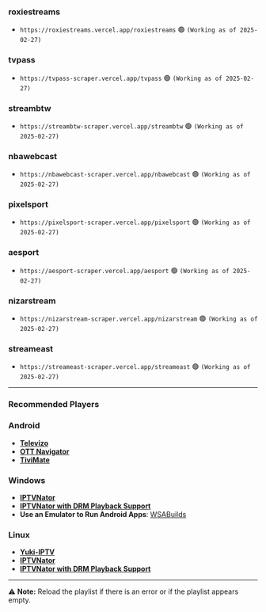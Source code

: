 ### roxiestreams
- ```https://roxiestreams.vercel.app/roxiestreams``` 🟢 ```(Working as of 2025-02-27)```
### tvpass
- ```https://tvpass-scraper.vercel.app/tvpass``` 🟢 ```(Working as of 2025-02-27)```
### streambtw
- ```https://streambtw-scraper.vercel.app/streambtw``` 🟢 ```(Working as of 2025-02-27)```
### nbawebcast
- ```https://nbawebcast-scraper.vercel.app/nbawebcast``` 🟢 ```(Working as of 2025-02-27)```
### pixelsport
- ```https://pixelsport-scraper.vercel.app/pixelsport``` 🟢 ```(Working as of 2025-02-27)```
### aesport
- ```https://aesport-scraper.vercel.app/aesport``` 🟢 ```(Working as of 2025-02-27)```
### nizarstream
- ```https://nizarstream-scraper.vercel.app/nizarstream``` 🟢 ```(Working as of 2025-02-27)```
### streameast
- ```https://streameast-scraper.vercel.app/streameast``` 🟢 ```(Working as of 2025-02-27)```
---

### Recommended Players
### Android
- **[Televizo](https://play.google.com/store/apps/details?id=com.ottplay.ottplay&hl=en-US)**  
- **[OTT Navigator](https://ottnav.github.io/faq.html)**  
- **[TiviMate](https://play.google.com/store/apps/details?id=ar.tvplayer.tv)**  

### Windows
- **[IPTVNator](https://github.com/4gray/iptvnator/releases/tag/v0.16.0)**  
- **[IPTVNator with DRM Playback Support](https://github.com/pigzillaaaaa/iptvnator-electron/releases/tag/v0.16.4)**  
- **Use an Emulator to Run Android Apps**: [WSABuilds](https://github.com/MustardChef/WSABuilds)  

### Linux
- **[Yuki-IPTV](https://codeberg.org/liya/yuki-iptv)**  
- **[IPTVNator](https://github.com/4gray/iptvnator/releases/tag/v0.16.0)**  
- **[IPTVNator with DRM Playback Support](https://github.com/pigzillaaaaa/iptvnator-electron/releases/tag/v0.16.4)**  


---

⚠ **Note:** Reload the playlist if there is an error or if the playlist appears empty.
